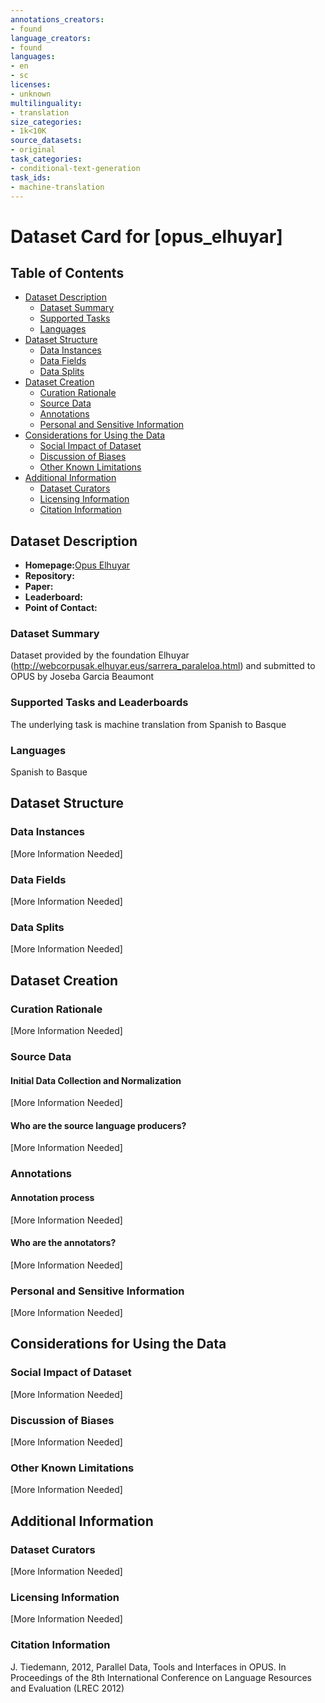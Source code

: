 ```yaml
---
annotations_creators:
- found
language_creators:
- found
languages:
- en
- sc
licenses:
- unknown
multilinguality:
- translation
size_categories:
- 1k<10K
source_datasets:
- original
task_categories:
- conditional-text-generation
task_ids:
- machine-translation
---
```


# Dataset Card for [opus_elhuyar]

## Table of Contents
- [Dataset Description](#dataset-description)
  - [Dataset Summary](#dataset-summary)
  - [Supported Tasks](#supported-tasks-and-leaderboards)
  - [Languages](#languages)
- [Dataset Structure](#dataset-structure)
  - [Data Instances](#data-instances)
  - [Data Fields](#data-instances)
  - [Data Splits](#data-instances)
- [Dataset Creation](#dataset-creation)
  - [Curation Rationale](#curation-rationale)
  - [Source Data](#source-data)
  - [Annotations](#annotations)
  - [Personal and Sensitive Information](#personal-and-sensitive-information)
- [Considerations for Using the Data](#considerations-for-using-the-data)
  - [Social Impact of Dataset](#social-impact-of-dataset)
  - [Discussion of Biases](#discussion-of-biases)
  - [Other Known Limitations](#other-known-limitations)
- [Additional Information](#additional-information)
  - [Dataset Curators](#dataset-curators)
  - [Licensing Information](#licensing-information)
  - [Citation Information](#citation-information)

## Dataset Description

- **Homepage:**[Opus Elhuyar](http://opus.nlpl.eu/Elhuyar.php)
- **Repository:**
- **Paper:**
- **Leaderboard:**
- **Point of Contact:**

### Dataset Summary

Dataset provided by the foundation Elhuyar (http://webcorpusak.elhuyar.eus/sarrera_paraleloa.html) and submitted to OPUS by Joseba Garcia Beaumont

### Supported Tasks and Leaderboards

The underlying task is machine translation from Spanish to Basque

### Languages

Spanish to Basque

## Dataset Structure

### Data Instances

[More Information Needed]

### Data Fields

[More Information Needed]

### Data Splits

[More Information Needed]

## Dataset Creation

### Curation Rationale

[More Information Needed]

### Source Data

#### Initial Data Collection and Normalization

[More Information Needed]

#### Who are the source language producers?

[More Information Needed]

### Annotations

#### Annotation process

[More Information Needed]

#### Who are the annotators?

[More Information Needed]

### Personal and Sensitive Information

[More Information Needed]

## Considerations for Using the Data

### Social Impact of Dataset

[More Information Needed]

### Discussion of Biases

[More Information Needed]

### Other Known Limitations

[More Information Needed]

## Additional Information

### Dataset Curators

[More Information Needed]

### Licensing Information

[More Information Needed]

### Citation Information

J. Tiedemann, 2012, Parallel Data, Tools and Interfaces in OPUS. In Proceedings of the 8th International Conference on Language Resources and Evaluation (LREC 2012)
